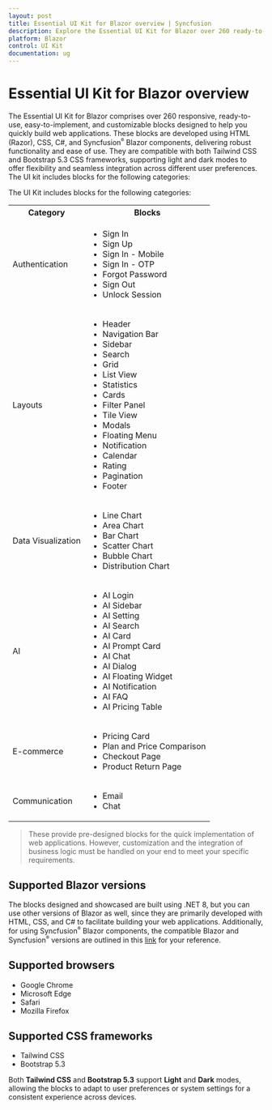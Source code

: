 ```yaml
---
layout: post
title: Essential UI Kit for Blazor overview | Syncfusion
description: Explore the Essential UI Kit for Blazor over 260 ready-to-use blocks built with Razor, CSS, C#, and Blazor components, with Tailwind and Bootstrap support.
platform: Blazor
control: UI Kit
documentation: ug
---
```


# Essential UI Kit for Blazor overview

The Essential UI Kit for Blazor comprises over 260 responsive, ready-to-use, easy-to-implement, and customizable blocks designed to help you quickly build web applications. These blocks are developed using HTML (Razor), CSS, C#, and Syncfusion<sup style="font-size:70%">&reg;</sup> Blazor components, delivering robust functionality and ease of use. They are compatible with both Tailwind CSS and Bootstrap 5.3 CSS frameworks, supporting light and dark modes to offer flexibility and seamless integration across different user preferences. The UI kit includes blocks for the following categories:

The UI Kit includes blocks for the following categories:

<table>
  <tr>
    <th>Category</th>
    <th>Blocks</th>
  </tr>
  <tr>
    <td>Authentication</td>
    <td>
      <ul>
        <li>Sign In</li>
        <li>Sign Up</li>
        <li>Sign In - Mobile</li>
        <li>Sign In - OTP</li>
        <li>Forgot Password</li>
        <li>Sign Out</li>
        <li>Unlock Session</li>
      </ul>
    </td>
  </tr>
  <tr>
    <td>Layouts</td>
    <td>
      <ul>
        <li>Header</li>
        <li>Navigation Bar</li>
        <li>Sidebar</li>
        <li>Search</li>
        <li>Grid</li>
        <li>List View</li>
        <li>Statistics</li>
        <li>Cards</li>
        <li>Filter Panel</li>
        <li>Tile View</li>
        <li>Modals</li>
        <li>Floating Menu</li>
        <li>Notification</li>
        <li>Calendar</li>
        <li>Rating</li>
        <li>Pagination</li>
        <li>Footer</li>
      </ul>
    </td>
  </tr>
  <tr>
    <td>Data Visualization</td>
    <td>
      <ul>
        <li>Line Chart</li>
        <li>Area Chart</li>
        <li>Bar Chart</li>
        <li>Scatter Chart</li>
        <li>Bubble Chart</li>
        <li>Distribution Chart</li>
      </ul>
    </td>
  </tr>
  <tr>
    <td>AI</td>
    <td>
      <ul>
        <li>AI Login</li>
        <li>AI Sidebar</li>
        <li>AI Setting</li>
        <li>AI Search</li>
        <li>AI Card</li>
        <li>AI Prompt Card</li>
        <li>AI Chat</li>
        <li>AI Dialog</li>
        <li>AI Floating Widget</li>
        <li>AI Notification</li>
        <li>AI FAQ</li>
        <li>AI Pricing Table</li>
      </ul>
    </td>
  </tr>
  <tr>
    <td>E-commerce</td>
    <td>
      <ul>
        <li>Pricing Card</li>
        <li>Plan and Price Comparison</li>
        <li>Checkout Page</li>
        <li>Product Return Page</li>
      </ul>
    </td>
  </tr>
  <tr>
    <td>Communication</td>
    <td>
      <ul>
        <li>Email</li>
        <li>Chat</li>
      </ul>
    </td>
  </tr>
</table>

> These provide pre-designed blocks for the quick implementation of web applications. However, customization and the integration of business logic must be handled on your end to meet your specific requirements.

## Supported Blazor versions

The blocks designed and showcased are built using .NET 8, but you can use other versions of Blazor as well, since they are primarily developed with HTML, CSS, and C# to facilitate building your web applications. Additionally, for using Syncfusion<sup style="font-size:70%">&reg;</sup> Blazor components, the compatible Blazor and Syncfusion<sup style="font-size:70%">&reg;</sup> versions are outlined in this [link](https://blazor.syncfusion.com/documentation/common/how-to/version-compatibility) for your reference.

## Supported browsers

- Google Chrome
- Microsoft Edge
- Safari
- Mozilla Firefox

## Supported CSS frameworks

- Tailwind CSS
- Bootstrap 5.3

Both **Tailwind CSS** and **Bootstrap 5.3** support **Light** and **Dark** modes, allowing the blocks to adapt to user preferences or system settings for a consistent experience across devices.
